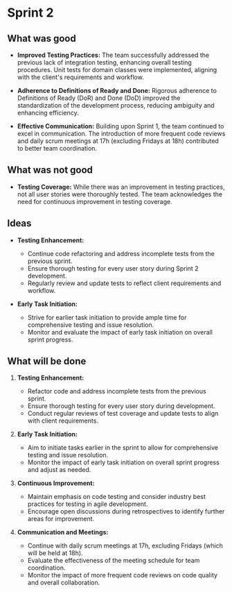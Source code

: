 # Sprint 2

## What was good

-   **Improved Testing Practices:** The team successfully addressed the previous lack of integration testing, enhancing overall testing procedures. Unit tests for domain classes were implemented, aligning with the client's requirements and workflow.

-   **Adherence to Definitions of Ready and Done:** Rigorous adherence to Definitions of Ready (DoR) and Done (DoD) improved the standardization of the development process, reducing ambiguity and enhancing efficiency.

-   **Effective Communication:** Building upon Sprint 1, the team continued to excel in communication. The introduction of more frequent code reviews and daily scrum meetings at 17h (excluding Fridays at 18h) contributed to better team coordination.

## What was not good

-   **Testing Coverage:** While there was an improvement in testing practices, not all user stories were thoroughly tested. The team acknowledges the need for continuous improvement in testing coverage.

## Ideas

-   **Testing Enhancement:**

    -   Continue code refactoring and address incomplete tests from the previous sprint.
    -   Ensure thorough testing for every user story during Sprint 2 development.
    -   Regularly review and update tests to reflect client requirements and workflow.

-   **Early Task Initiation:**
    -   Strive for earlier task initiation to provide ample time for comprehensive testing and issue resolution.
    -   Monitor and evaluate the impact of early task initiation on overall sprint progress.

## What will be done

1. **Testing Enhancement:**

    - Refactor code and address incomplete tests from the previous sprint.
    - Ensure thorough testing for every user story during development.
    - Conduct regular reviews of test coverage and update tests to align with client requirements.

2. **Early Task Initiation:**

    - Aim to initiate tasks earlier in the sprint to allow for comprehensive testing and issue resolution.
    - Monitor the impact of early task initiation on overall sprint progress and adjust as needed.

3. **Continuous Improvement:**

    - Maintain emphasis on code testing and consider industry best practices for testing in agile development.
    - Encourage open discussions during retrospectives to identify further areas for improvement.

4. **Communication and Meetings:**
    - Continue with daily scrum meetings at 17h, excluding Fridays (which will be held at 18h).
    - Evaluate the effectiveness of the meeting schedule for team coordination.
    - Monitor the impact of more frequent code reviews on code quality and overall collaboration.
